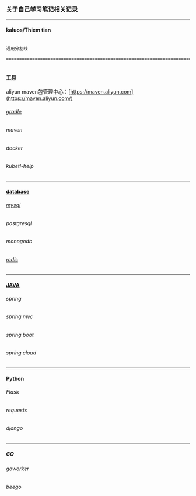 ### 关于自己学习笔记相关记录

------



#### kaluos/Thiem  tian



```

通用分割线

=============================================================================


```



#### [工具](./tool)

aliyun maven包管理中心：[https://maven.aliyun.com](https://maven.aliyun.com/)

###### [gradle](https://github.com/beipingdengni/doucument/blob/master/tool/gradle.md)

###### maven

###### docker

###### kubetl-help

------

#### [database](./database)

###### [mysql](https://github.com/beipingdengni/doucument/blob/master/database/mysql.md)

###### postgresql

###### monogodb

###### [redis](https://github.com/beipingdengni/doucument/blob/master/database/redis.md)

------

#### [JAVA](./java)

###### spring 

###### spring mvc

###### spring boot

###### spring cloud

------

#### Python

###### Flask

###### requests

###### django

------

##### GO 

###### goworker

###### beego

